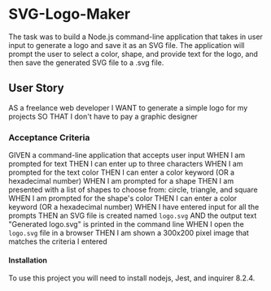 # SVG-Logo-Maker
The task was to build a Node.js command-line application that takes in user input to generate a logo and save it as an SVG file. 
The application will prompt the user to select a color, shape, and provide text for the logo, and then save the generated SVG file to a .svg file.

## User Story 
AS a freelance web developer
I WANT to generate a simple logo for my projects
SO THAT I don't have to pay a graphic designer

### Acceptance Criteria
GIVEN a command-line application that accepts user input
WHEN I am prompted for text
THEN I can enter up to three characters
WHEN I am prompted for the text color
THEN I can enter a color keyword (OR a hexadecimal number)
WHEN I am prompted for a shape
THEN I am presented with a list of shapes to choose from: circle, triangle, and square
WHEN I am prompted for the shape's color
THEN I can enter a color keyword (OR a hexadecimal number)
WHEN I have entered input for all the prompts
THEN an SVG file is created named `logo.svg`
AND the output text "Generated logo.svg" is printed in the command line
WHEN I open the `logo.svg` file in a browser
THEN I am shown a 300x200 pixel image that matches the criteria I entered

#### Installation
To use this project you will need to install nodejs, Jest, and inquirer 8.2.4.
